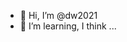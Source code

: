 - 👋 Hi, I’m @dw2021
- 🌱 I’m learning, I think ...

<!---
dw2021/dw2021 is a ✨ special ✨ repository because its `README.md` (this file) appears on your GitHub profile.
You can click the Preview link to take a look at your changes.
--->

